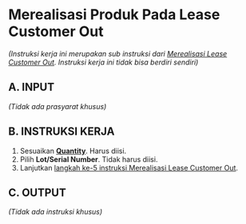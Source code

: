 # Merealisasi Produk Pada Lease Customer Out

*(Instruksi kerja ini merupakan sub instruksi dari [Merealisasi Lease Customer Out](./transfer.md). Instruksi kerja ini tidak bisa berdiri sendiri)*

## A. INPUT

*(Tidak ada prasyarat khusus)*

## B. INSTRUKSI KERJA

1. Sesuaikan **[Quantity](./penjelasan.md#field-quantity)**. Harus diisi.
2. Pilih **Lot/Serial Number**. Tidak harus diisi.
3. Lanjutkan [langkah ke-5 instruksi Merealisasi Lease Customer Out](./transfer.md#l5).

## C. OUTPUT

*(Tidak ada instruksi khusus)*
